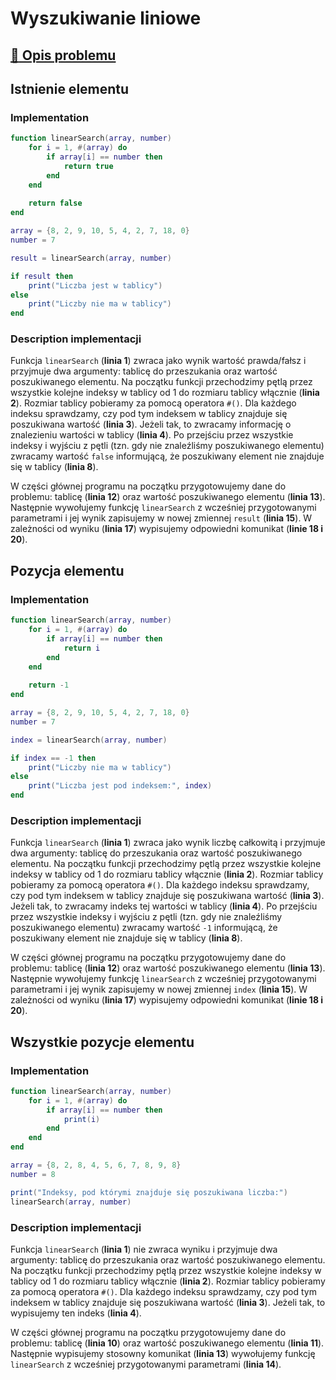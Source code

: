 # Wyszukiwanie liniowe

## [:link: Opis problemu](../../../../algorithms/searching/linear-search.md)

## Istnienie elementu

### Implementation

```lua linenums="1"
function linearSearch(array, number)
    for i = 1, #(array) do
        if array[i] == number then
            return true
        end
    end
    
    return false
end

array = {8, 2, 9, 10, 5, 4, 2, 7, 18, 0}
number = 7

result = linearSearch(array, number)

if result then
    print("Liczba jest w tablicy")
else
    print("Liczby nie ma w tablicy")
end
```

### Description implementacji

Funkcja `linearSearch` (**linia 1**) zwraca jako wynik wartość prawda/fałsz i przyjmuje dwa argumenty: tablicę do przeszukania oraz wartość poszukiwanego elementu. Na początku funkcji przechodzimy pętlą przez wszystkie kolejne indeksy w tablicy od $1$ do rozmiaru tablicy włącznie (**linia 2**). Rozmiar tablicy pobieramy za pomocą operatora `#()`. Dla każdego indeksu sprawdzamy, czy pod tym indeksem w tablicy znajduje się poszukiwana wartość (**linia 3**). Jeżeli tak, to zwracamy informację o znalezieniu wartości w tablicy (**linia 4**). Po przejściu przez wszystkie indeksy i wyjściu z pętli (tzn. gdy nie znaleźliśmy poszukiwanego elementu) zwracamy wartość `false` informującą, że poszukiwany element nie znajduje się w tablicy (**linia 8**).

W części głównej programu na początku przygotowujemy dane do problemu: tablicę (**linia 12**) oraz wartość poszukiwanego elementu (**linia 13**). Następnie wywołujemy funkcję `linearSearch` z wcześniej przygotowanymi parametrami i jej wynik zapisujemy w nowej zmiennej `result` (**linia 15**). W zależności od wyniku (**linia 17**) wypisujemy odpowiedni komunikat (**linie 18 i 20**).

## Pozycja elementu

### Implementation

```lua linenums="1"
function linearSearch(array, number)
    for i = 1, #(array) do
        if array[i] == number then
            return i
        end
    end
    
    return -1
end

array = {8, 2, 9, 10, 5, 4, 2, 7, 18, 0}
number = 7

index = linearSearch(array, number)

if index == -1 then
    print("Liczby nie ma w tablicy")
else
    print("Liczba jest pod indeksem:", index)
end
```

### Description implementacji

Funkcja `linearSearch` (**linia 1**) zwraca jako wynik liczbę całkowitą i przyjmuje dwa argumenty: tablicę do przeszukania oraz wartość poszukiwanego elementu. Na początku funkcji przechodzimy pętlą przez wszystkie kolejne indeksy w tablicy od $1$ do rozmiaru tablicy włącznie (**linia 2**). Rozmiar tablicy pobieramy za pomocą operatora `#()`. Dla każdego indeksu sprawdzamy, czy pod tym indeksem w tablicy znajduje się poszukiwana wartość (**linia 3**). Jeżeli tak, to zwracamy indeks tej wartości w tablicy (**linia 4**). Po przejściu przez wszystkie indeksy i wyjściu z pętli (tzn. gdy nie znaleźliśmy poszukiwanego elementu) zwracamy wartość `-1` informującą, że poszukiwany element nie znajduje się w tablicy (**linia 8**).

W części głównej programu na początku przygotowujemy dane do problemu: tablicę (**linia 12**) oraz wartość poszukiwanego elementu (**linia 13**). Następnie wywołujemy funkcję `linearSearch` z wcześniej przygotowanymi parametrami i jej wynik zapisujemy w nowej zmiennej `index` (**linia 15**). W zależności od wyniku (**linia 17**) wypisujemy odpowiedni komunikat (**linie 18 i 20**).

## Wszystkie pozycje elementu

### Implementation

```lua linenums="1"
function linearSearch(array, number)
    for i = 1, #(array) do
        if array[i] == number then
            print(i)
        end
    end
end

array = {8, 2, 8, 4, 5, 6, 7, 8, 9, 8}
number = 8

print("Indeksy, pod którymi znajduje się poszukiwana liczba:")
linearSearch(array, number)
```

### Description implementacji

Funkcja `linearSearch` (**linia 1**) nie zwraca wyniku i przyjmuje dwa argumenty: tablicę do przeszukania oraz wartość poszukiwanego elementu. Na początku funkcji przechodzimy pętlą przez wszystkie kolejne indeksy w tablicy od $1$ do rozmiaru tablicy włącznie (**linia 2**). Rozmiar tablicy pobieramy za pomocą operatora `#()`. Dla każdego indeksu sprawdzamy, czy pod tym indeksem w tablicy znajduje się poszukiwana wartość (**linia 3**). Jeżeli tak, to wypisujemy ten indeks (**linia 4**).

W części głównej programu na początku przygotowujemy dane do problemu: tablicę (**linia 10**) oraz wartość poszukiwanego elementu (**linia 11**). Następnie wypisujemy stosowny komunikat (**linia 13**) wywołujemy funkcję `linearSearch` z wcześniej przygotowanymi parametrami (**linia 14**).